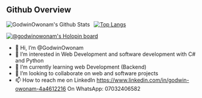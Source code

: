 ## Github Overview

<img align="left" alt="GodwinOwonam's Github Stats" src="https://github-readme-stats.vercel.app/api?username=GodwinOwonam&show_icons=true" />    &nbsp;
[![Top Langs](https://github-readme-stats.vercel.app/api/top-langs/?username=GodwinOwonam)](https://github.com/anuraghazra/github-readme-stats)

[![@godwinowonam's Holopin board](https://holopin.me/godwinowonam)](https://holopin.io/@godwinowonam)

- 👋 Hi, I’m @GodwinOwonam
- 👀 I’m interested in Web Development and software development with C# and Python
- 🌱 I’m currently learning web Development (Backend)
- 💞️ I’m looking to collaborate on web and software projects
- 📫 How to reach me on LinkedIn https://www.linkedin.com/in/godwin-owonam-4a4612216
On WhatsApp: 07032406582

<!---
GodwinOwonam/GodwinOwonam is a ✨ special ✨ repository because its `README.md` (this file) appears on your GitHub profile.
-->
